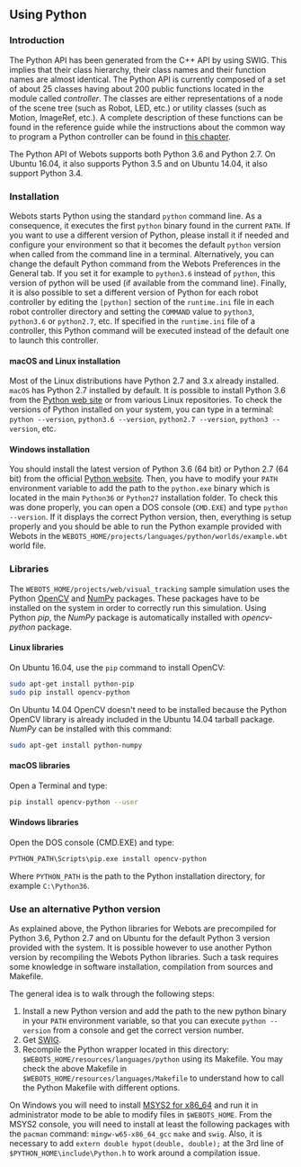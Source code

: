 ## Using Python

### Introduction

The Python API has been generated from the C++ API by using SWIG.
This implies that their class hierarchy, their class names and their function names are almost identical.
The Python API is currently composed of a set of about 25 classes having about 200 public functions located in the module called *controller*.
The classes are either representations of a node of the scene tree (such as Robot, LED, etc.) or utility classes (such as Motion, ImageRef, etc.).
A complete description of these functions can be found in the reference guide while the instructions about the common way to program a Python controller can be found in [this chapter](programming-fundamentals.md).

The Python API of Webots supports both Python 3.6 and Python 2.7.
On Ubuntu 16.04, it also supports Python 3.5 and on Ubuntu 14.04, it also support Python 3.4.

### Installation

Webots starts Python using the standard `python` command line.
As a consequence, it executes the first `python` binary found in the current `PATH`.
If you want to use a different version of Python, please install it if needed and configure your environment so that it becomes the default `python` version when called from the command line in a terminal.
Alternatively, you can change the default Python command from the Webots Preferences in the General tab.
If you set it for example to `python3.6` instead of `python`, this version of python will be used (if available from the command line).
Finally, it is also possible to set a different version of Python for each robot controller by editing the `[python]` section of the `runtime.ini` file in each robot controller directory and setting the `COMMAND` value to `python3`, `python3.6` or `python2.7`, etc.
If specified in the `runtime.ini` file of a controller, this Python command will be executed instead of the default one to launch this controller.

#### macOS and Linux installation

Most of the Linux distributions have Python 2.7 and 3.x already installed.
`macOS` has Python 2.7 installed by default.
It is possible to install Python 3.6 from the [Python web site](https://www.python.org) or from various Linux repositories.
To check the versions of Python installed on your system, you can type in a terminal: `python --version`, `python3.6 --version`, `python2.7 --version`, `python3 --version`, etc.

#### Windows installation

You should install the latest version of Python 3.6 (64 bit) or Python 2.7 (64 bit) from the official [Python website](https://www.python.org).
Then, you have to modify your `PATH` environment variable to add the path to the `python.exe` binary which is located in the main `Python36` or `Python27` installation folder.
To check this was done properly, you can open a DOS console (`CMD.EXE`) and type `python --version`.
If it displays the correct Python version, then, everything is setup properly and you should be able to run the Python example provided with Webots in the `WEBOTS_HOME/projects/languages/python/worlds/example.wbt` world file.

### Libraries

The `WEBOTS_HOME/projects/web/visual_tracking` sample simulation uses the Python [OpenCV](http://opencv.org/) and [NumPy](http://numpy.org/) packages.
These packages have to be installed on the system in order to correctly run this simulation.
Using Python *pip*, the *NumPy* package is automatically installed with *opencv-python* package.

#### Linux libraries

On Ubuntu 16.04, use the `pip` command to install OpenCV:
```sh
sudo apt-get install python-pip
sudo pip install opencv-python
```

On Ubuntu 14.04 OpenCV doesn't need to be installed because the Python OpenCV library is already included in the Ubuntu 14.04 tarball package.
*NumPy* can be installed with this command:
```sh
sudo apt-get install python-numpy
```

#### macOS libraries

Open a Terminal and type:
```sh
pip install opencv-python --user
```

#### Windows libraries

Open the DOS console (CMD.EXE) and type:

```sh
PYTHON_PATH\Scripts\pip.exe install opencv-python
```

Where `PYTHON_PATH` is the path to the Python installation directory, for example `C:\Python36`.

### Use an alternative Python version

As explained above, the Python libraries for Webots are precompiled for Python 3.6, Python 2.7 and on Ubuntu for the default Python 3 version provided with the system.
It is possible however to use another Python version by recompiling the Webots Python libraries.
Such a task requires some knowledge in software installation, compilation from sources and Makefile.

The general idea is to walk through the following steps:

1. Install a new Python version and add the path to the new python binary in your `PATH` environment variable, so that you can execute `python --version` from a console and get the correct version number.
2. Get [SWIG](http://www.swig.org/download.html).
3. Recompile the Python wrapper located in this directory: `$WEBOTS_HOME/resources/languages/python` using its Makefile.
You may check the above Makefile in `$WEBOTS_HOME/resources/languages/Makefile` to understand how to call the Python Makefile with different options.

On Windows you will need to install [MSYS2 for x86\_64](http://www.msys2.org/) and run it in administrator mode to be able to modify files in `$WEBOTS_HOME`.
From the MSYS2 console, you will need to install at least the following packages with the `pacman` command: `mingw-w65-x86_64_gcc` `make` and `swig`.
Also, it is necessary to add `extern double hypot(double, double);` at the 3rd line of `$PYTHON_HOME\include\Python.h` to work around a compilation issue.
